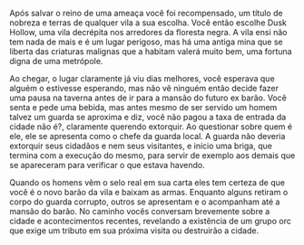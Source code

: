 Após salvar o reino de uma ameaça você foi recompensado, um título de nobreza e terras de qualquer vila a sua escolha. Você então escolhe Dusk Hollow, uma vila decrépita nos arredores da floresta negra. A vila ensi não tem nada de mais e é um lugar perigoso, mas há uma antiga mina que se liberta das criaturas malignas que a habitam valerá muito bem, uma fortuna digna de uma metrópole.

Ao chegar, o lugar claramente já viu dias melhores, você esperava que alguém o estivesse esperando, mas não vê ninguém então decide fazer uma pausa na taverna antes de ir para a mansão do futuro ex barão.
Você senta e pede uma bebida, mas antes mesmo de ser servido um homem talvez um guarda se aproxima e diz, você não pagou a taxa de entrada da cidade não é?, claramente querendo extorquir.
Ao questionar sobre quem é ele, ele se apresenta como o chefe da guarda local.
A guarda não deveria extorquir seus cidadãos e nem seus visitantes, e início uma briga, que termina com a execução do mesmo, para servir de exemplo aos demais que se apareceram para verificar o que estava havendo.

Quando os homens vêm o selo real em sua carta eles tem certeza de que você é o novo barão da vila e baixam as armas. Enquanto alguns retiram o corpo do guarda corrupto, outros se apresentam e o acompanham até a mansão do barão.
No caminho vocês conversam brevemente sobre a cidade e acontecimentos recentes, revelando a existência de um grupo orc que exige um tributo em sua próxima visita ou destruirão a cidade.
